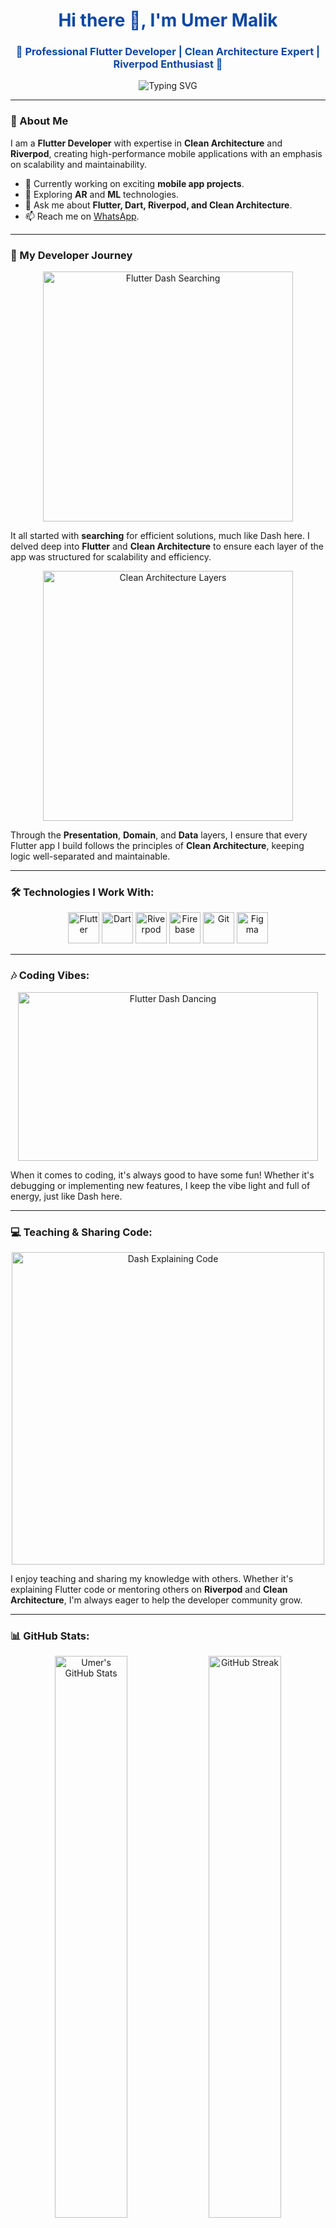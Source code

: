 <h1 align="center" style="color:#0D47A1;">Hi there 👋, I'm Umer Malik</h1>

<h3 align="center" style="color:#0D47A1;">🚀 Professional Flutter Developer | Clean Architecture Expert | Riverpod Enthusiast 🚀</h3>

<p align="center">
  <img src="https://readme-typing-svg.demolab.com/?lines=Mobile+App+Developer+%7C+;Clean+Architecture+%7C;Always+learning+new+things!&font=Fira%20Code&center=true&width=550&height=60&color=0D47A1&vCenter=true&size=24" alt="Typing SVG">
</p>

---

### 💼 About Me
I am a **Flutter Developer** with expertise in **Clean Architecture** and **Riverpod**, creating high-performance mobile applications with an emphasis on scalability and maintainability.

- 🔭 Currently working on exciting **mobile app projects**.
- 🌱 Exploring **AR** and **ML** technologies.
- 💬 Ask me about **Flutter, Dart, Riverpod, and Clean Architecture**.
- 📫 Reach me on [WhatsApp](https://wa.me/+923335282662).

---

### 📖 My Developer Journey
<p align="center">
  <img src="https://docs.flutter.dev/assets/images/docs/fwe/dash-search.png" alt="Flutter Dash Searching" width="400px">
</p>

It all started with **searching** for efficient solutions, much like Dash here. I delved deep into **Flutter** and **Clean Architecture** to ensure each layer of the app was structured for scalability and efficiency.

<p align="center">
  <img src="https://docs.flutter.dev/assets/images/dash/Dashatars.png" alt="Clean Architecture Layers" width="400px">
</p>

Through the **Presentation**, **Domain**, and **Data** layers, I ensure that every Flutter app I build follows the principles of **Clean Architecture**, keeping logic well-separated and maintainable.

---

### 🛠️ Technologies I Work With:
<p align="center">
  <img src="https://img.shields.io/badge/Flutter-%2302569B.svg?style=for-the-badge&logo=Flutter&logoColor=white&size=large" alt="Flutter" height="50px"/>
  <img src="https://img.shields.io/badge/Dart-%230175C2.svg?style=for-the-badge&logo=dart&logoColor=white&size=large" alt="Dart" height="50px"/>
  <img src="https://img.shields.io/badge/Riverpod-%231F53F8.svg?style=for-the-badge&logo=flutter&logoColor=white" alt="Riverpod" height="50px"/>
  <img src="https://img.shields.io/badge/Firebase-%23FFCA28.svg?style=for-the-badge&logo=firebase&logoColor=black&size=large" alt="Firebase" height="50px"/>
  <img src="https://img.shields.io/badge/Git-%23F05033.svg?style=for-the-badge&logo=git&logoColor=white&size=large" alt="Git" height="50px"/>
  <img src="https://img.shields.io/badge/Figma-%23F24E1E.svg?style=for-the-badge&logo=figma&logoColor=white&size=large" alt="Figma" height="50px"/>
</p>

---

### 🎶 Coding Vibes:
<p align="center">
  <img src="https://docs.flutter.dev/assets/images/dash/dash-fainting.gif" alt="Flutter Dash Dancing" width="480px" height="270px">
</p>

When it comes to coding, it's always good to have some fun! Whether it's debugging or implementing new features, I keep the vibe light and full of energy, just like Dash here.

---

### 💻 Teaching & Sharing Code:
<p align="center">
  <img src="https://miro.medium.com/v2/resize:fit:4800/format:webp/1*mKDi8uwL8R9d5G3fbApELA@2x.jpeg" alt="Dash Explaining Code" width="500px">
</p>

I enjoy teaching and sharing my knowledge with others. Whether it's explaining Flutter code or mentoring others on **Riverpod** and **Clean Architecture**, I'm always eager to help the developer community grow.

---

### 📊 GitHub Stats:
<p align="center">
  <img src="https://github-readme-stats.vercel.app/api?username=imumermalik&show_icons=true&theme=dark&bg_color=0D47A1&icon_color=FFCA28&text_color=FFFFFF" alt="Umer's GitHub Stats" width="48%">
  <img src="https://github-readme-streak-stats.herokuapp.com/?user=imumermalik&theme=dark&background=0D47A1&fire=FFCA28&ring=FFCA28&currStreakLabel=FFFFFF" alt="GitHub Streak" width="48%">
</p>

<p align="center">
  <img src="https://github-readme-stats.vercel.app/api/top-langs/?username=imumermalik&layout=compact&theme=dark&bg_color=0D47A1&text_color=FFFFFF" alt="Top Languages" width="40%">
</p>

---

### 🏆 Contribution & Activity Stats:
<p align="center">
  <img src="https://github-profile-summary-cards.vercel.app/api/cards/profile-details?username=imumermalik&theme=solarized_dark" alt="Profile Details" width="80%">
</p>
<p align="center">
  <img src="https://github-profile-summary-cards.vercel.app/api/cards/most-commit-language?username=imumermalik&theme=solarized_dark" alt="Most Commit Language" width="30%">
  <img src="https://github-profile-summary-cards.vercel.app/api/cards/repos-per-language?username=imumermalik&theme=solarized_dark" alt="Repos per Language" width="30%">
  <img src="https://github-profile-summary-cards.vercel.app/api/cards/productive-time?username=imumermalik&theme=solarized_dark" alt="Productive Time" width="30%">
</p>

---

### 🏆 Trophies:
<p align="center">
  <a href="https://github.com/ryo-ma/github-profile-trophy">
    <img src="https://github-profile-trophy.vercel.app/?username=imumermalik&theme=onestar&column=7&no-frame=true" alt="GitHub Trophies" width="100%">
  </a>
</p>

---

### 🌐 Connect with me:
<p align="center">
  <a href="https://www.linkedin.com/in/imumermalik" target="_blank"><img src="https://img.shields.io/badge/LinkedIn-0077B5?style=for-the-badge&logo=linkedin&logoColor=white" alt="LinkedIn"></a>
  <a href="https://wa.me/+923335282662" target="_blank"><img src="https://img.shields.io/badge/WhatsApp-25D366?style=for-the-badge&logo=whatsapp&logoColor=white" alt="WhatsApp"></a>
  <a href="https://github.com/imumermalik" target="_blank"><img src="https://img.shields.io/github/followers/imumermalik?style=for-the-badge&logo=github&color=0D47A1" alt="GitHub"></a>
</p>

---

<p align="center">
  <img src="https://docs.flutter.dev/assets/images/dash/Dashatars.png" alt="Flutter Dart Dash Plush" width="200px">
</p>
